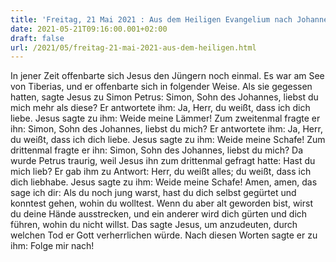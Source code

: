 ```yaml
---
title: 'Freitag, 21 Mai 2021 : Aus dem Heiligen Evangelium nach Johannes - Joh 21,1.15-19.'
date: 2021-05-21T09:16:00.001+02:00
draft: false
url: /2021/05/freitag-21-mai-2021-aus-dem-heiligen.html
---
```


In jener Zeit offenbarte sich Jesus den Jüngern noch einmal. Es war am See von Tiberias, und er offenbarte sich in folgender Weise. Als sie gegessen hatten, sagte Jesus zu Simon Petrus: Simon, Sohn des Johannes, liebst du mich mehr als diese? Er antwortete ihm: Ja, Herr, du weißt, dass ich dich liebe. Jesus sagte zu ihm: Weide meine Lämmer! Zum zweitenmal fragte er ihn: Simon, Sohn des Johannes, liebst du mich? Er antwortete ihm: Ja, Herr, du weißt, dass ich dich liebe. Jesus sagte zu ihm: Weide meine Schafe! Zum drittenmal fragte er ihn: Simon, Sohn des Johannes, liebst du mich? Da wurde Petrus traurig, weil Jesus ihn zum drittenmal gefragt hatte: Hast du mich lieb? Er gab ihm zu Antwort: Herr, du weißt alles; du weißt, dass ich dich liebhabe. Jesus sagte zu ihm: Weide meine Schafe! Amen, amen, das sage ich dir: Als du noch jung warst, hast du dich selbst gegürtet und konntest gehen, wohin du wolltest. Wenn du aber alt geworden bist, wirst du deine Hände ausstrecken, und ein anderer wird dich gürten und dich führen, wohin du nicht willst. Das sagte Jesus, um anzudeuten, durch welchen Tod er Gott verherrlichen würde. Nach diesen Worten sagte er zu ihm: Folge mir nach!